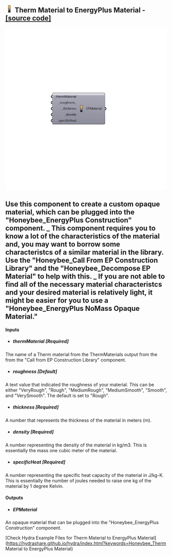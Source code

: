 ## ![](../../images/icons/Therm_Material_to_EnergyPlus_Material.png) Therm Material to EnergyPlus Material - [[source code]](https://github.com/mostaphaRoudsari/honeybee/tree/master/src/Honeybee_Therm%20Material%20to%20EnergyPlus%20Material.py)

![](../../images/components/Therm_Material_to_EnergyPlus_Material.png)

Use this component to create a custom opaque material, which can be plugged into the "Honeybee_EnergyPlus Construction" component.
 _
 This component requires you to know a lot of the characteristics of the material and, you may want to borrow some characteristcs of a similar material in the library.  Use the "Honeybee_Call From EP Construction Library" and the "Honeybee_Decompose EP Material" to help with this.
 _
 If you are not able to find all of the necessary material characteristcs and your desired material is relatively light, it might be easier for you to use a "Honeybee_EnergyPlus NoMass Opaque Material."
 -
 

#### Inputs
* ##### thermMaterial [Required]
The name of a Therm material from the ThermMaterials output from the from the "Call from EP Construction Library" component.
* ##### roughness [Default]
A text value that indicated the roughness of your material.  This can be either "VeryRough", "Rough", "MediumRough", "MediumSmooth", "Smooth", and "VerySmooth".  The default is set to "Rough".
* ##### thickness [Required]
A number that represents the thickness of the material in meters (m).
* ##### density [Required]
A number representing the density of the material in kg/m3.  This is essentially the mass one cubic meter of the material.
* ##### specificHeat [Required]
A number representing the specific heat capacity of the material in J/kg-K.  This is essentially the number of joules needed to raise one kg of the material by 1 degree Kelvin.

#### Outputs
* ##### EPMaterial
An opaque material that can be plugged into the "Honeybee_EnergyPlus Construction" component.


[Check Hydra Example Files for Therm Material to EnergyPlus Material](https://hydrashare.github.io/hydra/index.html?keywords=Honeybee_Therm Material to EnergyPlus Material)